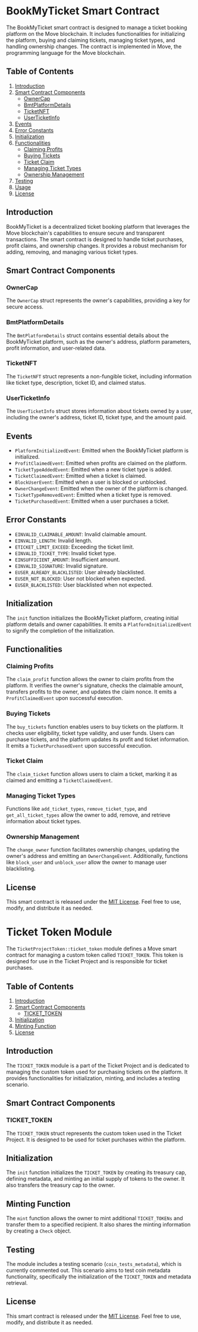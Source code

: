 # BookMyTicket Smart Contract

The BookMyTicket smart contract is designed to manage a ticket booking platform on the Move blockchain. It includes functionalities for initializing the platform, buying and claiming tickets, managing ticket types, and handling ownership changes. The contract is implemented in Move, the programming language for the Move blockchain.

## Table of Contents

1. [Introduction](#introduction)
2. [Smart Contract Components](#smart-contract-components)
    - [OwnerCap](#ownercap)
    - [BmtPlatformDetails](#bmtplatformdetails)
    - [TicketNFT](#ticketnft)
    - [UserTicketInfo](#userticketinfo)
3. [Events](#events)
4. [Error Constants](#error-constants)
5. [Initialization](#initialization)
6. [Functionalities](#functionalities)
    - [Claiming Profits](#claiming-profits)
    - [Buying Tickets](#buying-tickets)
    - [Ticket Claim](#ticket-claim)
    - [Managing Ticket Types](#managing-ticket-types)
    - [Ownership Management](#ownership-management)
7. [Testing](#testing)
8. [Usage](#usage)
9. [License](#license)

## Introduction

BookMyTicket is a decentralized ticket booking platform that leverages the Move blockchain's capabilities to ensure secure and transparent transactions. The smart contract is designed to handle ticket purchases, profit claims, and ownership changes. It provides a robust mechanism for adding, removing, and managing various ticket types.

## Smart Contract Components

### OwnerCap

The `OwnerCap` struct represents the owner's capabilities, providing a key for secure access.

### BmtPlatformDetails

The `BmtPlatformDetails` struct contains essential details about the BookMyTicket platform, such as the owner's address, platform parameters, profit information, and user-related data.

### TicketNFT

The `TicketNFT` struct represents a non-fungible ticket, including information like ticket type, description, ticket ID, and claimed status.

### UserTicketInfo

The `UserTicketInfo` struct stores information about tickets owned by a user, including the owner's address, ticket ID, ticket type, and the amount paid.

## Events

- `PlatformInitializedEvent`: Emitted when the BookMyTicket platform is initialized.
- `ProfitClaimedEvent`: Emitted when profits are claimed on the platform.
- `TicketTypeAddedEvent`: Emitted when a new ticket type is added.
- `TicketClaimedEvent`: Emitted when a ticket is claimed.
- `BlockUserEvent`: Emitted when a user is blocked or unblocked.
- `OwnerChangeEvent`: Emitted when the owner of the platform is changed.
- `TicketTypeRemovedEvent`: Emitted when a ticket type is removed.
- `TicketPurchasedEvent`: Emitted when a user purchases a ticket.

## Error Constants

- `EINVALID_CLAIMABLE_AMOUNT`: Invalid claimable amount.
- `EINVALID_LENGTH`: Invalid length.
- `ETICKET_LIMIT_EXCEED`: Exceeding the ticket limit.
- `EINVALID_TICKET_TYPE`: Invalid ticket type.
- `EINSUFFICIENT_AMOUNT`: Insufficient amount.
- `EINVALID_SIGNATURE`: Invalid signature.
- `EUSER_ALREADY_BLACKLISTED`: User already blacklisted.
- `EUSER_NOT_BLOCKED`: User not blocked when expected.
- `EUSER_BLACKLISTED`: User blacklisted when not expected.

## Initialization

The `init` function initializes the BookMyTicket platform, creating initial platform details and owner capabilities. It emits a `PlatformInitializedEvent` to signify the completion of the initialization.

## Functionalities

### Claiming Profits

The `claim_profit` function allows the owner to claim profits from the platform. It verifies the owner's signature, checks the claimable amount, transfers profits to the owner, and updates the claim nonce. It emits a `ProfitClaimedEvent` upon successful execution.

### Buying Tickets

The `buy_tickets` function enables users to buy tickets on the platform. It checks user eligibility, ticket type validity, and user funds. Users can purchase tickets, and the platform updates its profit and ticket information. It emits a `TicketPurchasedEvent` upon successful execution.

### Ticket Claim

The `claim_ticket` function allows users to claim a ticket, marking it as claimed and emitting a `TicketClaimedEvent`.

### Managing Ticket Types

Functions like `add_ticket_types`, `remove_ticket_type`, and `get_all_ticket_types` allow the owner to add, remove, and retrieve information about ticket types.

### Ownership Management

The `change_owner` function facilitates ownership changes, updating the owner's address and emitting an `OwnerChangeEvent`. Additionally, functions like `block_user` and `unblock_user` allow the owner to manage user blacklisting.



## License

This smart contract is released under the [MIT License](LICENSE). Feel free to use, modify, and distribute it as needed.

# Ticket Token Module

The `TicketProjectToken::ticket_token` module defines a Move smart contract for managing a custom token called `TICKET_TOKEN`. This token is designed for use in the Ticket Project and is responsible for ticket purchases.

## Table of Contents

1. [Introduction](#introduction)
2. [Smart Contract Components](#smart-contract-components)
    - [TICKET_TOKEN](#ticket_token)
3. [Initialization](#initialization)
4. [Minting Function](#minting-function)
5. [License](#license)

## Introduction

The `TICKET_TOKEN` module is a part of the Ticket Project and is dedicated to managing the custom token used for purchasing tickets on the platform. It provides functionalities for initialization, minting, and includes a testing scenario.

## Smart Contract Components

### TICKET_TOKEN

The `TICKET_TOKEN` struct represents the custom token used in the Ticket Project. It is designed to be used for ticket purchases within the platform.

## Initialization

The `init` function initializes the `TICKET_TOKEN` by creating its treasury cap, defining metadata, and minting an initial supply of tokens to the owner. It also transfers the treasury cap to the owner.

## Minting Function

The `mint` function allows the owner to mint additional `TICKET_TOKENs` and transfer them to a specified recipient. It also shares the minting information by creating a `Check` object.

## Testing

The module includes a testing scenario (`coin_tests_metadata`), which is currently commented out. This scenario aims to test coin metadata functionality, specifically the initialization of the `TICKET_TOKEN` and metadata retrieval.

## License

This smart contract is released under the [MIT License](LICENSE). Feel free to use, modify, and distribute it as needed.
